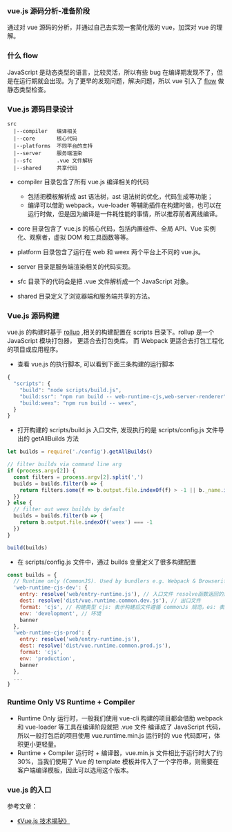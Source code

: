 ### vue.js 源码分析-准备阶段
通过对 vue 源码的分析，并通过自己去实现一套简化版的 vue，加深对 vue 的理解。

### 什么 flow
JavaScript 是动态类型的语言，比较灵活，所以有些 bug 在编译期发现不了，但是在运行期就会出现。为了更早的发现问题，解决问题，所以 vue 引入了 [flow](https://flow.org/) 做静态类型检查。

### Vue.js 源码目录设计
```
src
  |--compiler   编译相关
  |--core       核心代码
  |--platforms  不同平台的支持
  |--server     服务端渲染
  |--sfc        .vue 文件解析
  |--shared     共享代码
```
- compiler 目录包含了所有 vue.js 编译相关的代码
  - 包括把模板解析成 ast 语法树，ast 语法树的优化，代码生成等功能；
  - 编译可以借助 webpack，vue-loader 等辅助插件在构建时做，也可以在运行时做，但是因为编译是一件耗性能的事情，所以推荐前者离线编译。

- core 目录包含了 vue.js 的核心代码，包括内置组件、全局 API、Vue 实例化、观察者，虚拟 DOM 和工具函数等等。
- platform 目录包含了运行在 web 和 weex 两个平台上不同的 vue.js。
- server 目录是服务端渲染相关的代码实现。
- sfc 目录下的代码会是把 .vue 文件解析成一个 JavaScript 对象。
- shared 目录定义了浏览器端和服务端共享的方法。

### Vue.js 源码构建
vue.js 的构建时基于 [rollup](https://www.rollupjs.com/) ,相关的构建配置在 scripts 目录下。rollup 是一个 JavaScript 模块打包器， 更适合去打包类库。 而 Webpack 更适合去打包工程化的项目或应用程序。
- 查看 vue.js 的执行脚本, 可以看到下面三条构建的运行脚本
```js
{
  "scripts": {
    "build": "node scripts/build.js",
    "build:ssr": "npm run build -- web-runtime-cjs,web-server-renderer",
    "build:weex": "npm run build -- weex",
  }
}
```
- 打开构建的 scripts/build.js 入口文件, 发现执行的是 scripts/config.js 文件导出的 getAllBuilds 方法
```js
let builds = require('./config').getAllBuilds()

// filter builds via command line arg
if (process.argv[2]) {
  const filters = process.argv[2].split(',')
  builds = builds.filter(b => {
    return filters.some(f => b.output.file.indexOf(f) > -1 || b._name.indexOf(f) > -1)
  })
} else {
  // filter out weex builds by default
  builds = builds.filter(b => {
    return b.output.file.indexOf('weex') === -1
  })
}

build(builds)
```
- 在 scripts/config.js 文件中，通过 builds 变量定义了很多构建配置
```js
const builds = {
  // Runtime only (CommonJS). Used by bundlers e.g. Webpack & Browserify
  'web-runtime-cjs-dev': {
    entry: resolve('web/entry-runtime.js'), // 入口文件 resolve函数返回的是 entry-runtime.js 所在的绝对路径
    dest: resolve('dist/vue.runtime.common.dev.js'), // 出口文件 
    format: 'cjs', // 构建类型 cjs: 表示构建后文件遵循 commonJs 规范，es: 表示遵循 ESModule 规范，umd: 表示遵循 UMD 规范
    env: 'development', // 环境
    banner
  },
  'web-runtime-cjs-prod': {
    entry: resolve('web/entry-runtime.js'),
    dest: resolve('dist/vue.runtime.common.prod.js'),
    format: 'cjs',
    env: 'production',
    banner
  },
  ...
}
```
### Runtime Only VS Runtime + Compiler
- Runtime Only 运行时，一般我们使用 vue-cli 构建的项目都会借助 webpack 和 vue-loader 等工具在编译阶段就把 .vue 文件 编译成了 JavaScript 代码，所以一般打包后的项目使用 vue.runtime.min.js 运行时的 vue 代码即可，体积更小更轻量。
- Runtime + Compiler 运行时 + 编译器，vue.min.js 文件相比于运行时大了约 30%，当我们使用了 Vue 的 template 模板并传入了一个字符串，则需要在客户端编译模板，因此可以选用这个版本。

### vue.js 的入口


参考文章：
- [《Vue.js 技术揭秘》](https://ustbhuangyi.github.io/vue-analysis/)